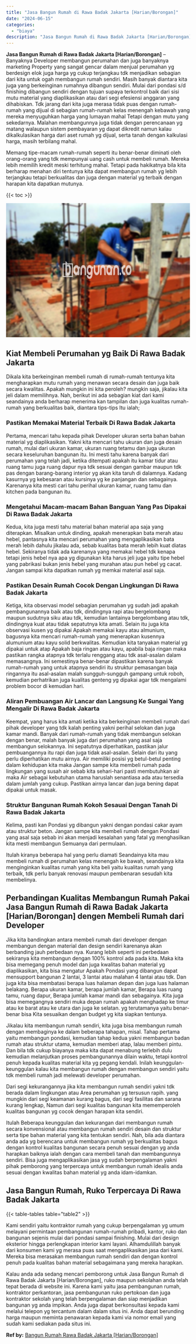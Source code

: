 ```yaml
---
title: "Jasa Bangun Rumah di Rawa Badak Jakarta [Harian/Borongan]"
date: "2024-06-15"
categories: 
  - "biaya"
description: "Jasa Bangun Rumah di Rawa Badak Jakarta [Harian/Borongan]. Kalau anda ada sedang mencari pemborong untuk Jasa Bangun Rumah di Rawa Badak Jakarta [Harian/Bor..."
---
```


**Jasa Bangun Rumah di Rawa Badak Jakarta \[Harian/Borongan\]** – Banyaknya Developer membangun perumahan dan juga banyaknya marketing Property yang sangat gencar dalam menjual perumahan yg berdesign elok juga harga yg cukup terjangkau tdk menjadikan sebagian dari kita untuk ogah membangun rumah sendiri. Masih banyak diantara kita juga yang berkeinginan rumahnya dibangun sendiri. Mulai dari pondasi s/d finishing dibangun sendiri dengan tujuan supaya terkontrol baik dari sisi mutu material yang diaplikasikan atau dari segi efesiensi anggaran yang dihabiskan. Tdk jarang dari kita juga merasa tidak puas dengan rumah-rumah yang dijual di sebagian rumah-rumah kelas menengah kebawah yang mereka menyuguhkan harga yang lumayan mahal Tetapi dengan mutu yang sekedarnya. Malahan membangunnya juga tidak dengan perencanaan yg matang walaupun sistem pembayaran yg dapat dikredit namun kalau dikalkulasikan harga dari aset rumah yg dijual, serta tanah dengan kalkulasi harga, masih terbilang mahal.

Memang tipe-macam rumah-rumah seperti itu benar-benar diminati oleh orang-orang yang tdk mempunyai uang cash untuk membeli rumah. Mereka lebih memilih kredit meski terhitung mahal. Tetapi pada hakikatnya bila kita berharap menahan diri tentunya kita dapat membangun rumah yg lebih terjangkau tetapi berkualitas dan juga dengan material yg terbaik dengan harapan kita dapatkan mutunya.

{{< toc >}}

![Jasa Bangun Rumah di Rawa Badak Jakarta [Harian/Borongan]](/images/borong-bangunan-17.png)

## Kiat Membeli Perumahan yg Baik Di Rawa Badak Jakarta

Dikala kita berkeinginan membeli rumah di rumah-rumah tentunya kita mengharapkan mutu rumah yang menawan secara desain dan juga baik secara kwalitas. Apakah mungkin ini kita peroleh? mungkin saja, jikalau kita jeli dalam memilihnya. Nah, berikut ini ada sebagian kiat dari kami seandainya anda berharap menerima kan tampilan dan juga kualitas rumah-rumah yang berkualitas baik, diantara tips-tips Itu ialah;

### Pastikan Memakai Material Terbaik Di Rawa Badak Jakarta

Pertama, mencari tahu kepada pihak Developer ukuran serta bahan bahan material yg diaplikasikan. Yakni kita mencari tahu ukuran dan juga desain rumah, mulai dari ukuran kamar, ukuran ruang tetamu dan juga ukuran secara keseluruhan bangunan itu. Ini mesti tahu karena banyak dari perumahan yang telah jadi, ketika ditempati apakah itu kamar tidur atau ruang tamu juga ruang dapur nya tdk sesuai dengan gambar maupun tdk pas dengan barang-barang interior yg akan kita taruh di dalamnya. Kadang kasurnya yg kebesaran atau kursinya yg ke panjangan dan sebagainya. Karenanya kita mesti cari tahu perihal ukuran kamar, ruang tamu dan kitchen pada bangunan itu.

### Mengetahui Macam-macam Bahan Banguan Yang Pas Dipakai Di Rawa Badak Jakarta

Kedua, kita juga mesti tahu material bahan material apa saja yang diterapkan. Misalkan untuk dinding, apakah menerapkan bata merah atau hebel, pantasnya kita mencari perumahan yang mengaplikasikan bata merah lebih dahulu jikalau ada, sebab kualitas bata merah lebih kuat diatas hebel. Sekiranya tidak ada karenanya yang memakai hebel tdk kenapa tetapi jenis hebel nya apa yg digunakan kita harus jeli juga yaitu tipe hebel yang pabrikasi bukan jenis hebel yang murahan atau pun hebel yg cacat. Jangan sampai kita dapatkan rumah yg memkai material asal saja.

### Pastikan Desain Rumah Cocok Dengan Lingkungan Di Rawa Badak Jakarta

Ketiga, kita observasi model sebagian perumahan yg sudah jadi apakah pembangunannya baik atau tdk, dindingnya rapi atau bergelombang maupun sudutnya siku atau tdk, kemudian lantainya bergelombang atau tdk, dindingnya kuat atau tidak sepatutnya kita amati. Selain itu juga kita observasi kusen yg dipakai Apakah memakai kayu atau almunium, bagusnya kita mencari rumah-rumah yang menerapkan kusennya alumunium atau kayu solid berkwalitas. Kemudian kita tanyakan material yg dipakai untuk atap Apakah baja ringan atau kayu, apabila baja ringan maka pastikan rangka atapnya tdk terlalu renggang atau tdk asal-asalan dalam memasangnya. Ini semestinya benar-benar dipastikan karena banyak rumah-rumah yang untuk atapnya sendiri itu struktur pemasangan baja ringannya itu asal-asalan malah sungguh-sungguh gampang untuk roboh, kemudian perhatrikan juga kualitas genteng yg dipakai agar tdk mengalami problem bocor di kemudian hari.

### Aliran Pembuangan Air Lancar dan Langsung Ke Sungai Yang Mengalir Di Rawa Badak Jakarta

Keempat, yang harus kita amati ketika kita berkeinginan membeli rumah dari pihak developer yang tdk kalah penting yakni perihal selokan dan juga kamar mandi. Banyak dari rumah-rumah yang tidak membangun selokan dengan benar, malah banyak juga dari perumahan yang asal saja membangun selokannya. Ini sepatutnya diperhatikan, pastikan jalur pembuangannya itu rapi dan juga tidak asal-asalan. Selain dari itu yang perlu diperhatikan mutu airnya. Air memiliki posisi yg betul-betul penting dalam kehidupan kita maka Jangan sampe kita membeli rumah pada lingkungan yang susah air sebab kita sehari-hari pasti membutuhkan air maka Air sebagai kebutuhan utama haruslah senantiasa ada atau tersedia dalam jumlah yang cukup. Pastikan airnya lancar dan juga bening dapat dipakai untuk masak.

### Struktur Bangunan Rumah Kokoh Sesauai Dengan Tanah Di Rawa Badak Jakarta

Kelima, pasti kan Pondasi yg dibangun yakni dengan pondasi cakar ayam atau struktur beton. Jangan sampe kita membeli rumah dengan Pondasi yang asal saja sebab ini akan menjadi kesalahan yang fatal yg menghasilkan kita mesti membangun Semuanya dari permulaan.

Itulah kiranya beberapa hal yang perlu diamati Seandainya kita mau membeli rumah di perumahan kelas menengah ke bawah, seandainya kita menginginkan kualitas rumah yang kita beli yaitu kualitas rumah yang terbaik, tdk perlu banyak renovasi maupun pembenaran sesudah kita membelinya.

## Perbandingan Kualitas Membangun Rumah Pakai Jasa Bangun Rumah di Rawa Badak Jakarta \[Harian/Borongan\] dengen Membeli Rumah dari Developer

Jika kita bandingkan antara membeli rumah dari developer dengan membangun dengan material dan design sendiri karenanya akan berbanding jauh perbedaan nya. Kurang lebih seperti ini perbedaan sekiranya kita membangun dengan 100% kontrol ada pada kita. Maka kita bisa memegang penuh model dan juga kwalitas bahan material yg diaplikasikan, kita bisa mengatur Apakah Pondasi yang dibangun dapat mensupport bangunan 2 lantai, 3 lantai atau malahan 4 lantai atau tdk. Dan juga kita bisa membatasi berapa luas halaman depan dan juga luas halaman belakang. Berapa ukuran kamar, berapa jumlah kamar, Berapa luas ruang tamu, ruang dapur, Berapa jumlah kamar mandi dan sebagainya. Kita juga bisa memegangnya sendiri muka depan rumah apakah menghadap ke timur atau ke barat atau ke utara dan juga ke selatan. yg terutamanya yaitu benar-benar bisa Kita sesuaikan dengan budget yg kita siapkan tentunya.

Jikalau kita membangun rumah sendiri, kita juga bisa membangun rumah dengan membaginya ke dalam beberapa tahapan, misal. Tahap pertama yaitu membangun pondasi, kemudian tahap kedua yakni membangun badan rumah atau struktur utama, kemudian memberi atap, lalau memberi pintu. Dan bila tdk cukup biayanya maka kita dapat menabung terlebih dulu kemudian melanjutkan proses pembangunannya dilain waktu, tetapi kontrol penuh kepada kualitas material kita yg pegang kendali. Inilah keunggulan-keunggulan kalau kita membangun rumah dengan membangun sendiri yaitu tdk membeli rumah jadi melewati developer perumahan.

Dari segi kekurangannya jika kita membangun rumah sendiri yakni tdk berada dalam lingkungan atau Area perumahan yg tersusun rapih. yang mungkin dari segi keamanan kurang bagus, dari segi fasilitas dan sarana kurang lengkap, Namun dari segi kualitas bangunan kita mememperoleh kualitas bangunan yg cocok dengan harapan kita sendiri.

Itulah Beberapa keunggulan dan kekurangan dari membangun rumah secara konvensional atau membangun rumah sendiri desain dan struktur serta tipe bahan material yang kita tentukan sendiri. Nah, bila ada diantara anda ada yg berencana untuk membangun rumah yg berkualitas bagus dengan kontrol kualitas bangunan secara penuh sesuai dengan yg anda harapkan baiknya ialah dengan cara membeli tanah dan membangunnya sendiri. Bisa juga mengaplikasikan jasa yg sudah berpengalaman yakni pihak pemborong yang terpercaya untuk membangun rumah idealis anda sesuai dengan kwalitas bahan material yg anda idam-idamkan.

## Jasa Bangun Rumah, Ruko Terpercaya Di Rawa Badak Jakarta

{{< table-tables table="table2" >}}

Kami sendiri yaitu kontraktor rumah yang cukup berpengalaman yg umum melayani permintaan pembangunan rumah-rumah pribadi, kantor, ruko dan bangunan sejenis mulai dari pondasi sampai finishing. Mulai dari design eksterior hingga perlengkapan interior kami layani. Alhamdulillah banyak dari konsumen kami yg merasa puas saat mengaplikasikan jasa dari kami. Mereka bisa merasakan membangun rumah sendiri dan dengan kontrol penuh pada kualitas bahan material sebagaimana yang mereka harapkan.

Kalau anda ada sedang mencari pemborong untuk Jasa Bangun Rumah di Rawa Badak Jakarta \[Harian/Borongan\], ruko maupun sekolahan anda telah tepat berada di website ini. Karena kami yaitu jasa pembangunan rumah, kontraktor perkantoran, jasa pembangunan ruko pertokoan dan juga kontraktor sekolah yang telah berpengalaman dan siap menjadikan bangunan yg anda impikan. Anda juga dapat berkonsultasi kepada kami melalui telepon yg tercantum dalam dalam situs ini. Anda dapat berunding harga maupun meminta penawaran kepada kami via nomor email yang sudah kami sediakan pada situs ini.

**Ref by:** [Bangun Rumah Rawa Badak Jakarta [Harian/Borongan]](https://id.wikipedia.org/wiki/Bangun)
